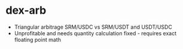 # dex-arb
- Triangular arbitrage SRM/USDC vs SRM/USDT and USDT/USDC
- Unprofitable and needs quantity calculation fixed - requires exact floating point math